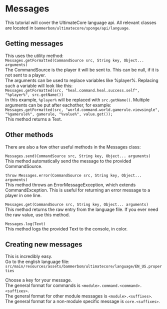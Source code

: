 Messages
====
This tutorial will cover the UltimateCore language api.
All relevant classes are located in `bammerbom/ultimatecore/sponge/api/language`.

## Getting messages
This uses the utility method:<br>
`Messages.getFormatted(CommandSource src, String key, Object... arguments)`<br>
The CommandSource is the player it will be sent to. This can be null, if it is not sent to a player.<br>
The arguments can be used to replace variables like %player%. Replacing such a variable will look like this:<br>
`Messages.getFormatted(src, "heal.command.heal.success.self", "%player%", src.getName())`<br>
In this example, `%player%` will be replaced with `src.getName()`.
Multiple arguments can be put after eachother, for example:<br>
`Messages.getFormatted(src, "world.command.world.gamerule.viewsingle", "%gamerule%", gamerule, "%value%", value.get());`<br>
This method returns a Text.

## Other methods
There are also a few other useful methods in the Messages class:

`Messages.send(CommandSource src, String key, Object... arguments)`<br>
This method automatically send the message to the provided CommandSource.<br>

`throw Messages.error(CommandSource src, String key, Object... arguments)`<br>
This method throws an ErrorMessageException, which extends CommandException. This is useful for returning an error message to a player in one line.<br>

`Messages.get(CommandSource src, String key, Object... arguments)`<br>
This method returns the raw entry from the language file. If you ever need the raw value, use this method.<br>

`Messages.log(Text)`<br>
This method logs the provided Text to the console, in color.<br>

## Creating new messages
This is incredibly easy.<br>
Go to the english language file:<br>
`src/main/resources/assets/bammerbom/ultimatecore/language/EN_US.properties`<br>

Choose a key for your message. <br>
The general format for commands is `<module>.command.<command>.<suffixes>`.<br>
The general format for other module messages is `<module>.<suffixes>`.<br>
The general format for a non-module specific message is `core.<suffixes>`.<br>